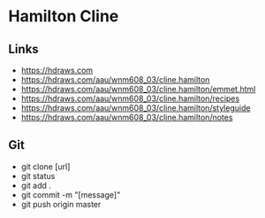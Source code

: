 # Hamilton Cline

## Links

- https://hdraws.com
- https://hdraws.com/aau/wnm608_03/cline.hamilton
- https://hdraws.com/aau/wnm608_03/cline.hamilton/emmet.html
- https://hdraws.com/aau/wnm608_03/cline.hamilton/recipes
- https://hdraws.com/aau/wnm608_03/cline.hamilton/styleguide
- https://hdraws.com/aau/wnm608_03/cline.hamilton/notes

## Git

- git clone [url]
- git status
- git add .
- git commit -m "[message]"
- git push origin master
